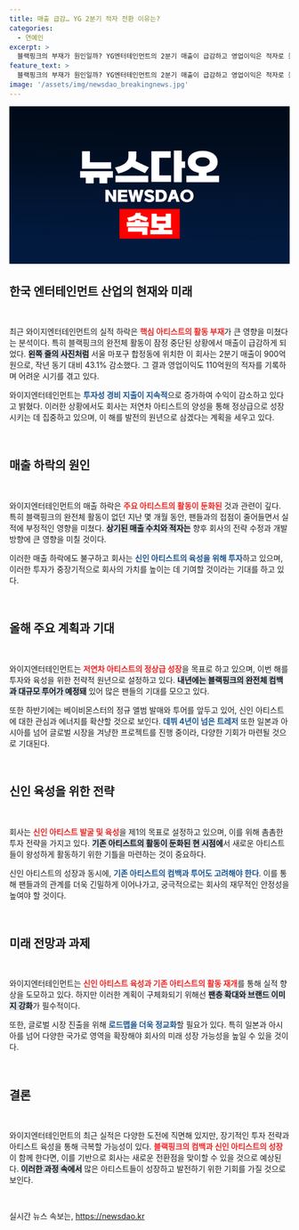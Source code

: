 ```yaml
---
title: 매출 급감… YG 2분기 적자 전환 이유는?
categories:
  - 연예인
excerpt: >
  블랙핑크의 부재가 원인일까? YG엔터테인먼트의 2분기 매출이 급감하고 영업이익은 적자로 돌아섰습니다. 신인 투자 집중으로 향후 실적 반등이 어려울 것으로 보입니다. 클릭해서 그 배경을 확인하세요!
feature_text: >
  블랙핑크의 부재가 원인일까? YG엔터테인먼트의 2분기 매출이 급감하고 영업이익은 적자로 돌아섰습니다. 신인 투자 집중으로 향후 실적 반등이 어려울 것으로 보입니다. 클릭해서 그 배경을 확인하세요!
image: '/assets/img/newsdao_breakingnews.jpg'
---
```


<p><img src="/assets/img/newsdao_breakingnews.jpg" alt="koreaapp 속보" /></p>

<h2 data-ke-size="size26">한국 엔터테인먼트 산업의 현재와 미래</h2>

<p data-ke-size="size16">&nbsp;</p>

<p data-ke-size="size16">최근 와이지엔터테인먼트의 실적 하락은 <b><span style="color: #ee2323;">핵심 아티스트의 활동 부재</span></b>가 큰 영향을 미쳤다는 분석이다. 특히 블랙핑크의 완전체 활동이 잠정 중단된 상황에서 매출이 급감하게 되었다. <b><span style="background-color: #21538527;">왼쪽 줄의 사진처럼</span></b> 서울 마포구 합정동에 위치한 이 회사는 2분기 매출이 900억원으로, 작년 동기 대비 43.1% 감소했다. 그 결과 영업이익도 110억원의 적자를 기록하며 어려운 시기를 겪고 있다.</p>

<p data-ke-size="size16">와이지엔터테인먼트는 <b><span style="color: #1a5490;">투자성 경비 지출이 지속적</span></b>으로 증가하여 수익이 감소하고 있다고 밝혔다. 이러한 상황에서도 회사는 저연차 아티스트의 양성을 통해 정상급으로 성장시키는 데 집중하고 있으며, 이 해를 발전의 원년으로 삼겠다는 계획을 세우고 있다.</p>

<p data-ke-size="size16">&nbsp;</p>

<h2 data-ke-size="size26">매출 하락의 원인</h2>

<p data-ke-size="size16">&nbsp;</p>

<p data-ke-size="size16">와이지엔터테인먼트의 매출 하락은 <b><span style="color: #ee2323;">주요 아티스트의 활동이 둔화된</span></b> 것과 관련이 깊다. 특히 블랙핑크의 완전체 활동이 없던 지난 몇 개월 동안, 팬들과의 접점이 줄어들면서 실적에 부정적인 영향을 미쳤다. <b><span style="background-color: #21538527;">상기된 매출 수치와 적자는</span></b> 향후 회사의 전략 수정과 개발 방향에 큰 영향을 미칠 것이다.</p>

<p data-ke-size="size16">이러한 매출 하락에도 불구하고 회사는 <b><span style="color: #1a5490;">신인 아티스트의 육성을 위해 투자</span></b>하고 있으며, 이러한 투자가 중장기적으로 회사의 가치를 높이는 데 기여할 것이라는 기대를 하고 있다. </p>

<p data-ke-size="size16">&nbsp;</p>

<h2 data-ke-size="size26">올해 주요 계획과 기대</h2>

<p data-ke-size="size16">&nbsp;</p>

<p data-ke-size="size16">와이지엔터테인먼트는 <b><span style="color: #ee2323;">저연차 아티스트의 정상급 성장</span></b>을 목표로 하고 있으며, 이번 해를 투자와 육성을 위한 전략적 원년으로 설정하고 있다. <b><span style="background-color: #21538527;">내년에는 블랙핑크의 완전체 컴백과 대규모 투어가 예정돼</span></b> 있어 많은 팬들의 기대를 모으고 있다.</p>

<p data-ke-size="size16">또한 하반기에는 베이비몬스터의 정규 앨범 발매와 투어를 앞두고 있어, 신인 아티스트에 대한 관심과 에너지를 확산할 것으로 보인다. <b><span style="color: #1a5490;">데뷔 4년이 넘은 트레저</span></b> 또한 일본과 아시아를 넘어 글로벌 시장을 겨냥한 프로젝트를 진행 중이라, 다양한 기회가 마련될 것으로 기대된다.</p>

<p data-ke-size="size16">&nbsp;</p>

<h2 data-ke-size="size26">신인 육성을 위한 전략</h2>

<p data-ke-size="size16">&nbsp;</p>

<p data-ke-size="size16">회사는 <b><span style="color: #ee2323;">신인 아티스트 발굴 및 육성</span></b>을 제1의 목표로 설정하고 있으며, 이를 위해 촘촘한 투자 전략을 가지고 있다. <b><span style="background-color: #21538527;">기존 아티스트의 활동이 둔화된 현 시점에</span></b>서 새로운 아티스트들이 왕성하게 활동하기 위한 기틀을 마련하는 것이 중요하다.</p>

<p data-ke-size="size16">신인 아티스트의 성장과 동시에, <b><span style="color: #1a5490;">기존 아티스트의 컴백과 투어도 고려해야 한다</span></b>. 이를 통해 팬들과의 관계를 더욱 긴밀하게 이어나가고, 궁극적으로는 회사의 재무적인 안정성을 높여야 할 것이다.</p>

<p data-ke-size="size16">&nbsp;</p>

<h2 data-ke-size="size26">미래 전망과 과제</h2>

<p data-ke-size="size16">&nbsp;</p>

<p data-ke-size="size16">와이지엔터테인먼트는 <b><span style="color: #ee2323;">신인 아티스트 육성과 기존 아티스트의 활동 재개</span></b>를 통해 실적 향상을 도모하고 있다. 하지만 이러한 계획이 구체화되기 위해선 <b><span style="background-color: #21538527;">팬층 확대와 브랜드 이미지 강화</span></b>가 필수적이다.</p>

<p data-ke-size="size16">또한, 글로벌 시장 진출을 위해 <b><span style="color: #1a5490;">로드맵을 더욱 정교화</span></b>할 필요가 있다. 특히 일본과 아시아를 넘어 다양한 국가로 영역을 확장해야 회사의 미래 성장 가능성을 높일 수 있을 것이다.</p>

<p data-ke-size="size16">&nbsp;</p>

<h2 data-ke-size="size26">결론</h2>

<p data-ke-size="size16">&nbsp;</p>

<p data-ke-size="size16">와이지엔터테인먼트의 최근 실적은 다양한 도전에 직면해 있지만, 장기적인 투자 전략과 아티스트 육성을 통해 극복할 가능성이 있다. <b><span style="color: #ee2323;">블랙핑크의 컴백과 신인 아티스트의 성장</span></b>이 함께 한다면, 이를 기반으로 회사는 새로운 전환점을 맞이할 수 있을 것으로 예상된다. <b><span style="background-color: #21538527;">이러한 과정 속에서</span></b> 많은 아티스트들이 성장하고 발전하기 위한 기회를 가질 것으로 보인다.</p>

<p data-ke-size="size16">&nbsp;</p>
실시간 뉴스 속보는, <a href="https://newsdao.kr" rel="dofollow">https://newsdao.kr</a>


